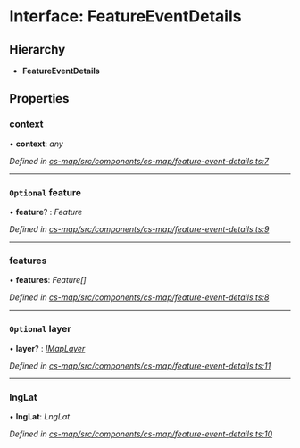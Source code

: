 # Interface: FeatureEventDetails

## Hierarchy

* **FeatureEventDetails**

## Properties

###  context

• **context**: *any*

*Defined in [cs-map/src/components/cs-map/feature-event-details.ts:7](https://github.com/RichardHovenkamp/csnext/blob/40018c3a/packages/cs-map/src/components/cs-map/feature-event-details.ts#L7)*

___

### `Optional` feature

• **feature**? : *Feature*

*Defined in [cs-map/src/components/cs-map/feature-event-details.ts:9](https://github.com/RichardHovenkamp/csnext/blob/40018c3a/packages/cs-map/src/components/cs-map/feature-event-details.ts#L9)*

___

###  features

• **features**: *Feature[]*

*Defined in [cs-map/src/components/cs-map/feature-event-details.ts:8](https://github.com/RichardHovenkamp/csnext/blob/40018c3a/packages/cs-map/src/components/cs-map/feature-event-details.ts#L8)*

___

### `Optional` layer

• **layer**? : *[IMapLayer](_cs_map_src_classes_imap_layer_.imaplayer.md)*

*Defined in [cs-map/src/components/cs-map/feature-event-details.ts:11](https://github.com/RichardHovenkamp/csnext/blob/40018c3a/packages/cs-map/src/components/cs-map/feature-event-details.ts#L11)*

___

###  lngLat

• **lngLat**: *LngLat*

*Defined in [cs-map/src/components/cs-map/feature-event-details.ts:10](https://github.com/RichardHovenkamp/csnext/blob/40018c3a/packages/cs-map/src/components/cs-map/feature-event-details.ts#L10)*
